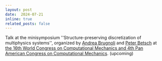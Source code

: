 ```yaml
---
layout: post
date:  2024-07-21
inline: true
related_posts: false
---
```


Talk at the minisymposium ''Structure-preserving discretization of multiphysics systems'', organized by [Andrea Brugnoli](https://scholar.google.com/citations?hl=it&user=aze4Eh4AAAAJ&view_op=list_works) and [Peter Betsch](https://www.ifm.kit.edu/14_4655.php) at [the 16th World Congress on Computational Mechanics and 4th Pan American Congress on Computational Mechanics](https://www.wccm2024.org/).  (upcoming)